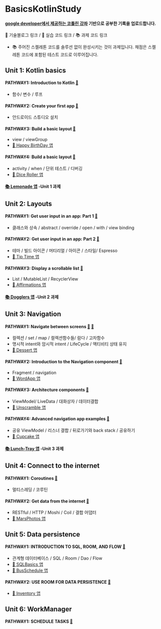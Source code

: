  # BasicsKotlinStudy
#### [google developer에서 제공하는 코틀린 강좌](https://developer.android.com/courses/android-basics-kotlin/course) 기반으로 공부한 기록을 업로드합니다.  

📒 기술블로그 링크 / 📝 실습 코드 링크 / 📚 과제 코드 링크  

- 📚 주어진 스켈레톤 코드를 솔루션 없이 완성시키는 것이 과제입니다. 채점은 스켈레톤 코드에 포함된 테스트 코드로 이루어집니다.

## Unit 1: Kotlin basics
#### PATHWAY1: Introduction to Kotlin [📒](https://velog.io/@jiwon_choi/Introduction-to-Kotlin)
- 함수/ 변수 / 루프
#### PATHWAY2: Create your first app [📒](https://velog.io/@jiwon_choi/Introduction-to-Kotlin)
- 안드로이드 스튜디오 설치
#### PATHWAY3: Build a basic layout [📒](https://velog.io/@jiwon_choi/Build-a-basic-layout)
- view / viewGroup 
- [📝  Happy BirthDay 앱](/HappyBirthday)
#### PATHWAY4: Build a basic layout [📒](https://velog.io/@jiwon_choi/Build-a-basic-layout)
- activity / when / 단위 테스트 / 디버깅
- [📝 Dice Roller 앱](/DiceRoller)

#### [📚 Lemonade 앱](/Lemonade) -Unit 1 과제

## Unit 2: Layouts
#### PATHWAY1: Get user input in an app: Part 1 [📒](https://velog.io/@jiwon_choi/Unit2-1)
- 클래스와 상속 / abstract / override / open / with / view binding
#### PATHWAY2: Get user input in an app: Part 2 [📒](https://velog.io/@jiwon_choi/Unit2-2)
- 테마 / 빌드 아이콘 / 머티리얼 / 아이콘 / 스타일/ Espresso
- [📝 Tip Time 앱](/TipTime)
#### PATHWAY3: Display a scrollable list [📒](https://velog.io/@jiwon_choi/Unit2-3)
- List / MutableList / RecyclerView
- [📝  Affirmations 앱](/Affirmations )

#### [📚 Dogglers 앱](/Dogglers) -Unit 2 과제

## Unit 3: Navigation
#### PATHWAY1: Navigate between screens [📒](https://velog.io/@jiwon_choi/Unit3-1) [📒](https://velog.io/@jiwon_choi/Unit-3-12)
- 컬렉션 / set / map / 컬렉션함수들/ 람다 / 고차함수 
- 명시적 intent와 암시적 intent / LifeCycle / 액티비티 상태 유지
- [📝 Dessert 앱](/Dessert)
#### PATHWAY2: Introduction to the Navigation component [📒](https://velog.io/@jiwon_choi/Unit-3-2)
- Fragment / navigation
- [📝 WordApp 앱](/WordApp)
#### PATHWAY3: Architecture components [📒](https://velog.io/@jiwon_choi/Unit-3-3)
- ViewModel/ LiveData / 대화상자 / 데이터결합
- [📝  Unscramble 앱](/Unscramble)
#### PATHWAY4: Advanced navigation app examples [📒](https://velog.io/@jiwon_choi/Unit-3-4)
- 공유 ViewModel / 리스너 결합 / 뒤로가기와 back stack / 공유하기
- [📝 Cupcake 앱](/Cupcake)

#### [📚 Lunch-Tray 앱](/lunch-tray) -Unit 3 과제

## Unit 4: Connect to the internet
#### PATHWAY1: Coroutines [📒](https://velog.io/@jiwon_choi/Unit-4-1)
- 멀티스레딩 / 코루틴
#### PATHWAY2: Get data from the internet [📒](https://velog.io/@jiwon_choi/Unit-4-2)
- RESTful / HTTP / Moshi / Coil / 결합 어댑터
- [📝 MarsPhotos 앱](/MarsPhotos)

## Unit 5: Data persistence
#### PATHWAY1: INTRODUCTION TO SQL, ROOM, AND FLOW [📒](https://velog.io/@jiwon_choi/Unit-5-1)
- 관계형 데이터베이스 / SQL / Room / Dao / Flow
- [📝 SQLBasics 앱](/SQLBasics)
- [📝 BusSchedule 앱](/BusSchedule)
#### PATHWAY2: USE ROOM FOR DATA PERSISTENCE [📒]()
- [📝 Inventory 앱](/Inventory)

## Unit 6: WorkManager  
#### PATHWAY1: SCHEDULE TASKS [📒]()

